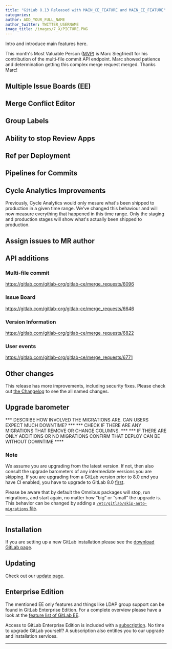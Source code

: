```yaml
---
title: "GitLab 8.13 Released with MAIN_CE_FEATURE and MAIN_EE_FEATURE"
categories:
author: ADD_YOUR_FULL_NAME
author_twitter: TWITTER_USERNAME
image_title: /images/7_X/PICTURE.PNG
---
```


Intro and introduce main features here.

This month's Most Valuable Person ([MVP](https://about.gitlab.com/mvp/)) is
Marc Siegfriedt for his contribution of the multi-file commit API endpoint.
Marc showed patience and determination getting this complex merge request
merged.
Thanks Marc!

<!--more-->

## Multiple Issue Boards (EE)

## Merge Conflict Editor

## Group Labels

## Ability to stop Review Apps

## Ref per Deployment

## Pipelines for Commits

## Cycle Analytics Improvements

Previously, Cycle Analytics would only mesure what's been shipped to production
in a given time range. We've changed this behaviour and will now measure
everything that happened in this time range. Only the staging and production
stages will show what's actually been shipped to production.

## Assign issues to MR author

## API additions

### Multi-file commit

https://gitlab.com/gitlab-org/gitlab-ce/merge_requests/6096

### Issue Board

https://gitlab.com/gitlab-org/gitlab-ce/merge_requests/6646

### Version Information

https://gitlab.com/gitlab-org/gitlab-ce/merge_requests/6822

### User events

https://gitlab.com/gitlab-org/gitlab-ce/merge_requests/6771

## Other changes

This release has more improvements, including security fixes. Please check out [the Changelog](https://gitlab.com/gitlab-org/gitlab-ce/blob/master/CHANGELOG) to see the all named changes.


## Upgrade barometer


*** DESCRIBE HOW INVOLVED THE MIGRATIONS ARE. CAN USERS EXPECT MUCH DOWNTIME? ***
*** CHECK IF THERE ARE ANY MIGRATIONS THAT REMOVE OR CHANGE COLUMNS. ***
*** IF THERE ARE ONLY ADDITIONS OR NO MIGRATIONS CONFIRM THAT DEPLOY CAN BE WITHOUT DOWNTIME ****


### Note

We assume you are upgrading from the latest version. If not, then also consult the upgrade barometers of any intermediate versions you are skipping.
If you are upgrading from a GitLab version prior to 8.0 *and* you have CI enabled, you have to upgrade to GitLab 8.0 [first](https://about.gitlab.com/2015/09/22/gitlab-8-0-released/).

Please be aware that by default the Omnibus packages will stop, run migrations,
and start again, no matter how “big” or “small” the upgrade is. This behavior
can be changed by adding a [`/etc/gitlab/skip-auto-migrations`
file](http://doc.gitlab.com/omnibus/update/README.html).

----

## Installation

If you are setting up a new GitLab installation please see the
[download GitLab page](https://about.gitlab.com/installation/).

## Updating

Check out our [update page](https://about.gitlab.com/update/).

## Enterprise Edition

The mentioned EE only features and things like LDAP group support can be found in GitLab Enterprise Edition.
For a complete overview please have a look at the [feature list of GitLab EE]( https://about.gitlab.com/features/#enterprise).

Access to GitLab Enterprise Edition is included with a
[subscription]( https://about.gitlab.com/pricing/).
No time to upgrade GitLab yourself?
A subscription also entitles you to our upgrade and installation services.

----
